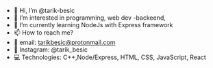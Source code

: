 - 👋 Hi, I’m @tarik-besic
- 👀 I’m interested in programming, web dev -backeend, 
- 🌱 I’m currently learning NodeJs with Express framework
- 📫 How to reach me? 
- 📧 email: tarikbesic@protonmail.com
- 📱  Instagram: @tarik_besic
- 💻 Technologies: C++,Node/Express, HTML, CSS, JavaScript, React


<!---
tarik-besic/tarik-besic is a ✨ special ✨ repository because its `README.md` (this file) appears on your GitHub profile.
You can click the Preview link to take a look at your changes.
--->
